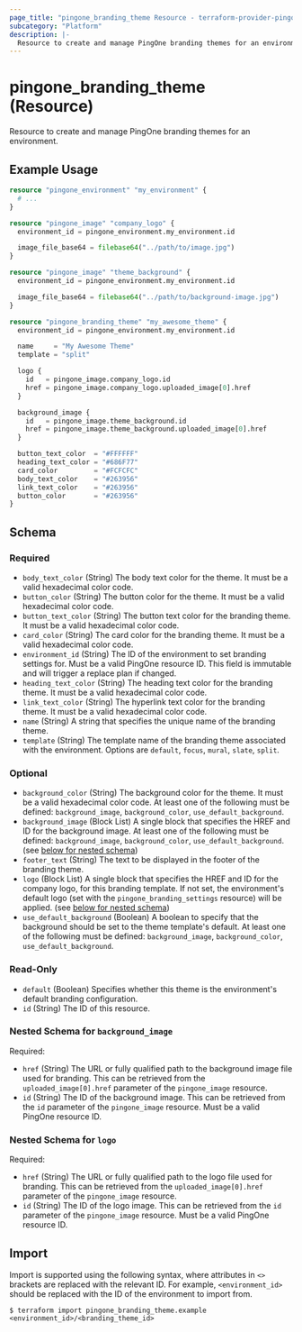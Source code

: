 ```yaml
---
page_title: "pingone_branding_theme Resource - terraform-provider-pingone"
subcategory: "Platform"
description: |-
  Resource to create and manage PingOne branding themes for an environment.
---
```


# pingone_branding_theme (Resource)

Resource to create and manage PingOne branding themes for an environment.

## Example Usage

```terraform
resource "pingone_environment" "my_environment" {
  # ...
}

resource "pingone_image" "company_logo" {
  environment_id = pingone_environment.my_environment.id

  image_file_base64 = filebase64("../path/to/image.jpg")
}

resource "pingone_image" "theme_background" {
  environment_id = pingone_environment.my_environment.id

  image_file_base64 = filebase64("../path/to/background-image.jpg")
}

resource "pingone_branding_theme" "my_awesome_theme" {
  environment_id = pingone_environment.my_environment.id

  name     = "My Awesome Theme"
  template = "split"

  logo {
    id   = pingone_image.company_logo.id
    href = pingone_image.company_logo.uploaded_image[0].href
  }

  background_image {
    id   = pingone_image.theme_background.id
    href = pingone_image.theme_background.uploaded_image[0].href
  }

  button_text_color  = "#FFFFFF"
  heading_text_color = "#686F77"
  card_color         = "#FCFCFC"
  body_text_color    = "#263956"
  link_text_color    = "#263956"
  button_color       = "#263956"
}
```

<!-- schema generated by tfplugindocs -->
## Schema

### Required

- `body_text_color` (String) The body text color for the theme. It must be a valid hexadecimal color code.
- `button_color` (String) The button color for the theme. It must be a valid hexadecimal color code.
- `button_text_color` (String) The button text color for the branding theme. It must be a valid hexadecimal color code.
- `card_color` (String) The card color for the branding theme. It must be a valid hexadecimal color code.
- `environment_id` (String) The ID of the environment to set branding settings for.  Must be a valid PingOne resource ID.  This field is immutable and will trigger a replace plan if changed.
- `heading_text_color` (String) The heading text color for the branding theme. It must be a valid hexadecimal color code.
- `link_text_color` (String) The hyperlink text color for the branding theme. It must be a valid hexadecimal color code.
- `name` (String) A string that specifies the unique name of the branding theme.
- `template` (String) The template name of the branding theme associated with the environment.  Options are `default`, `focus`, `mural`, `slate`, `split`.

### Optional

- `background_color` (String) The background color for the theme. It must be a valid hexadecimal color code.  At least one of the following must be defined: `background_image`, `background_color`, `use_default_background`.
- `background_image` (Block List) A single block that specifies the HREF and ID for the background image.  At least one of the following must be defined: `background_image`, `background_color`, `use_default_background`. (see [below for nested schema](#nestedblock--background_image))
- `footer_text` (String) The text to be displayed in the footer of the branding theme.
- `logo` (Block List) A single block that specifies the HREF and ID for the company logo, for this branding template.  If not set, the environment's default logo (set with the `pingone_branding_settings` resource) will be applied. (see [below for nested schema](#nestedblock--logo))
- `use_default_background` (Boolean) A boolean to specify that the background should be set to the theme template's default.  At least one of the following must be defined: `background_image`, `background_color`, `use_default_background`.

### Read-Only

- `default` (Boolean) Specifies whether this theme is the environment's default branding configuration.
- `id` (String) The ID of this resource.

<a id="nestedblock--background_image"></a>
### Nested Schema for `background_image`

Required:

- `href` (String) The URL or fully qualified path to the background image file used for branding.  This can be retrieved from the `uploaded_image[0].href` parameter of the `pingone_image` resource.
- `id` (String) The ID of the background image.  This can be retrieved from the `id` parameter of the `pingone_image` resource.  Must be a valid PingOne resource ID.


<a id="nestedblock--logo"></a>
### Nested Schema for `logo`

Required:

- `href` (String) The URL or fully qualified path to the logo file used for branding.  This can be retrieved from the `uploaded_image[0].href` parameter of the `pingone_image` resource.
- `id` (String) The ID of the logo image.  This can be retrieved from the `id` parameter of the `pingone_image` resource.  Must be a valid PingOne resource ID.

## Import

Import is supported using the following syntax, where attributes in `<>` brackets are replaced with the relevant ID.  For example, `<environment_id>` should be replaced with the ID of the environment to import from.

```shell
$ terraform import pingone_branding_theme.example <environment_id>/<branding_theme_id>
```
